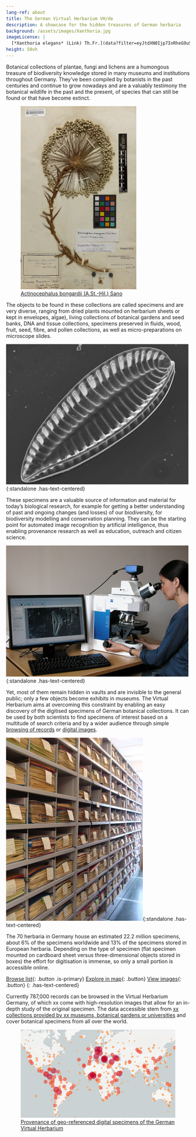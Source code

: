 ```yaml
---
lang-ref: about
title: The German Virtual Herbarium VH/de
description: A showcase for the hidden treasures of German herbaria
background: /assets/images/Xanthoria.jpg
imageLicense: |
  [*Xanthoria elegans* (Link) Th.Fr.](data?filter=eyJtdXN0Ijp7InRheG9uS2V5IjpbMjYwOTk2N119fQ) by [Dr. Robert Lücking](https://www.bgbm.org/en/staff/dr-robert-lucking)
height: 50vh
---
```


Botanical collections of plantae, fungi and lichens are a humongous treasure of biodiversity knowledge stored in many museums and institutions throughout Germany. They’ve been compiled by botanists in the past centuries and continue to grow nowadays and are a valuably testimony the botanical wildlife in the past and the present, of species that can still be found or that have become extinct.

<figure class="has-text-centered">
	<a href="/data?entity=2981268752&filter=eyJtdXN0Ijp7InRheG9uS2V5IjpbNTI4NzQyNV19fQ&view=TABLE">
		<img src="assets/images/Actinocephalus_bongardii.jpg" alt="Image of Actinocephalus bongardii" />
		<figcaption>Actinocephalus bongardii (A.St.-Hil.) Sano</figcaption>
	</a>
</figure>
 
The objects to be found in these collections are called specimens and are very diverse, ranging from dried plants mounted on herbarium sheets or kept in envelopes, algae), living collections of botanical gardens and seed banks, DNA and tissue collections, specimens preserved in fluids, wood, fruit, seed, fibre, and pollen collections, as well as micro-preparations on microscope slides. 

![Iconella splendida Ehrenb., photo by FG Diatomeen](assets/images/Iconella_splendida.jpg){:standalone .has-text-centered}

These specimens are a valuable source of information and material for today’s biological research, for example for getting a better understanding of past and ongoing changes (and losses) of our biodiversity, for biodiversity modelling and conservation planning. They can be the starting point for automated image recognition by artificial intelligence, thus enabling provenance research as well as education, outreach and citizen science.

![Researcher working on a scanning electron microscope, photo by FG Diatomeen](assets/images/Nelida_Abarca.jpg){:standalone .has-text-centered}

Yet, most of them remain hidden in vaults and are invisible to the general public; only a few objects become exhibits in museums. The Virtual Herbarium aims at overcoming this constraint by enabling an easy discovery of the digitised specimens of German botanical collections. It can be used by both scientists to find specimens of interest based on a multitude of search criteria and by a wider audience through simple [browsing of records](/data) or [digital images](/data?view=GALLERY).

![Herbarium specimen cabinets, photo by BSM](assets/images/BSM_Herbar_Henssel.jpg){:standalone .has-text-centered}

The 70 herbaria in Germany house an estimated 22.2 million specimens, about 6% of the specimens worldwide and 13% of the specimens stored in European herbaria. Depending on the type of specimen (flat specimen mounted on cardboard sheet versus three-dimensional objects stored in boxes) the effort for digitisation is immense, so only a small portion is accessible online.

[Browse list](/data?view=TABLE){: .button .is-primary} [Explore in map](/data?view=MAP){: .button} [View images](/data?view=GALLERY){: .button}
{: .has-text-centered}

Currently <span data-ajax-url="https://api.gbif.org/v1/occurrence/search?networkKey=3aee7756-565e-4dc5-b22c-f997fbd7105c&limit=0">787,000</span> records can be browsed in the Virtual Herbarium Germany, of which <span data-ajax-url="https://api.gbif.org/v1/occurrence/search?mediaType=StillImage&networkKey=3aee7756-565e-4dc5-b22c-f997fbd7105c&limit=0">xx</span> come with high-resolution images that allow for an in-depth study of the original specimen. The data accessible stem from [<span data-ajax-url="https://api.gbif.org/v1/network/3aee7756-565e-4dc5-b22c-f997fbd7105c/constituents?limit=0">xx</span> collections provided by <span data-ajax-url="https://api.gbif.org/v1/network/3aee7756-565e-4dc5-b22c-f997fbd7105c/organization?limit=0">xx</span> museums, botanical gardens or universities](/data?view=DATASETS) and cover botanical specimens from all over the world.

<figure class="has-text-centered">
	<a href="/data?view=MAP">
		<img src="assets/images/map.png" />
		<figcaption>Provenance of geo-referenced digital specimens of the German Virtual Herbarium</figcaption>
	</a>
</figure>